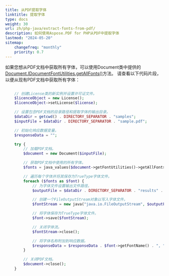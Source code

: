 ```yaml
---
title: 从PDF提取字体
linktitle: 提取字体
type: docs
weight: 30
url: zh/php-java/extract-fonts-from-pdf/
description: 如何使用Aspose.PDF for PHP从PDF中提取字体
lastmod: "2024-05-20"
sitemap:
    changefreq: "monthly"
    priority: 0.7
---
```


如果您想从PDF文档中获取所有字体，可以使用Document类中提供的[Document.IDocumentFontUtilities.getAllFonts()](https://reference.aspose.com/pdf/java/com.aspose.pdf/document/#getFontUtilities--)方法。
请查看以下代码片段，以便从现有PDF文档中获取所有字体：

```php

    // 创建License类的新实例并设置许可证文件。
    $licenceObject = new License();
    $licenceObject->setLicense($license);

    // 设置包含PDF文档的目录路径和提取字体的输出目录。
    $dataDir = getcwd() . DIRECTORY_SEPARATOR . "samples";
    $inputFile = $dataDir . DIRECTORY_SEPARATOR . "sample.pdf";

    // 初始化响应数据变量。
    $responseData = "";

    try {
        // 加载PDF文档。
        $document = new Document($inputFile);

        // 获取PDF文档中使用的所有字体。
        $fonts = java_values($document->getFontUtilities()->getAllFonts());

        // 遍历每个字体并将其保存为TrueType字体文件。
        foreach ($fonts as $font) {
            // 为字体文件设置输出文件路径。
            $outputFile = $dataDir . DIRECTORY_SEPARATOR . "results" . DIRECTORY_SEPARATOR . $font->getFontName() . ".ttf";

            // 创建一个FileOutputStream对象以写入字体文件。
            $fontStream = new java("java.io.FileOutputStream", $outputFile);

            // 将字体保存为TrueType字体文件。
            $font->save($fontStream);

            // 关闭字体流。
            $fontStream->close();

            // 将字体名称附加到响应数据。
            $responseData = $responseData . $font->getFontName() . ", ";
        }

        // 关闭PDF文档。
        $document->close();
    }
```